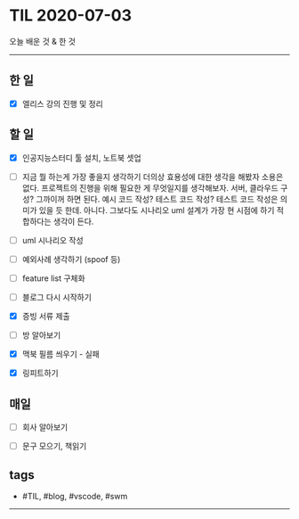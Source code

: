 # TIL 2020-07-03

오늘 배운 것 & 한 것

--------------------------

## 한 일

- [x] 엘리스 강의 진행 및 정리

## 할 일

- [x] 인공지능스터디 툴 설치, 노트북 셋업
- [ ] 지금 뭘 하는게 가장 좋을지 생각하기
더의상 효용성에 대한 생각을 해봤자 소용은 없다. 프로젝트의 진행을 위해 필요한 게 무엇일지를 생각해보자. 서버, 클라우드 구성? 그까이꺼 하면 된다. 예시 코드 작성? 테스트 코드 작성? 테스트 코드 작성은 의미가 있을 듯 한데. 아니다. 그보다도 시나리오 uml 설계가 가장 현 시점에 하기 적합하다는 생각이 든다.
- [ ] uml 시나리오 작성
- [ ] 예외사례 생각하기 (spoof 등)
- [ ] feature list 구체화
- [ ] 블로그 다시 시작하기

- [x] 증빙 서류 제출
- [ ] 방 알아보기
- [x] 맥북 필름 씌우기 - 실패
- [x] 링피트하기

## 매일
- [ ] 회사 알아보기
- [ ] 문구 모으기, 책읽기


## tags
- \#TIL, \#blog, \#vscode, \#swm

--------------------------


 